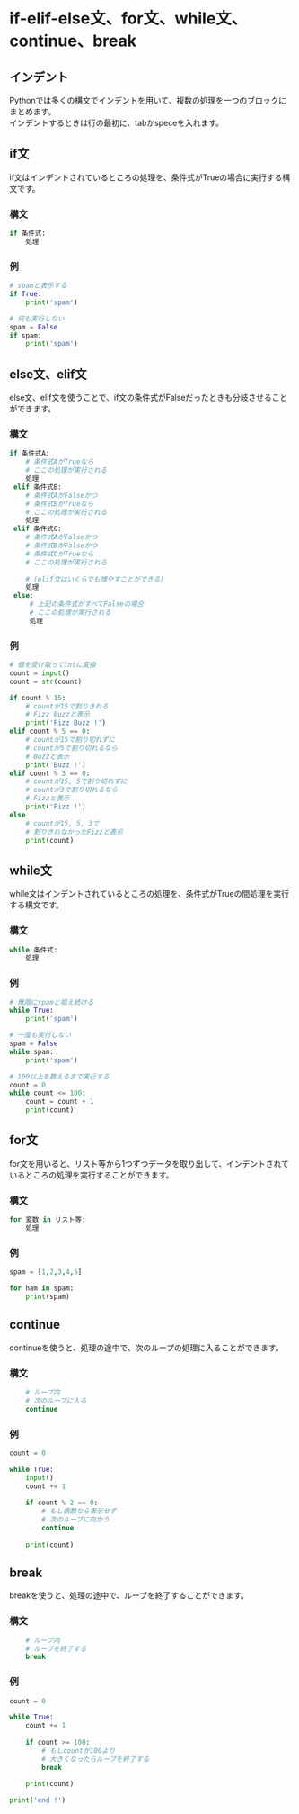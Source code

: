 # if-elif-else文、for文、while文、continue、break

## インデント
Pythonでは多くの構文でインデントを用いて、複数の処理を一つのブロックにまとめます。  
インデントするときは行の最初に、tabかspeceを入れます。

## if文
if文はインデントされているところの処理を、条件式がTrueの場合に実行する構文です。
### 構文
```py
if 条件式:
    処理
```

### 例
```py
# spamと表示する
if True:
    print('spam')
```
```py
# 何も実行しない
spam = False
if spam:
    print('spam')
```

## else文、elif文
else文、elif文を使うことで、if文の条件式がFalseだったときも分岐させることができます。

### 構文
```py
if 条件式A:
    # 条件式AがTrueなら
    # ここの処理が実行される
    処理
 elif 条件式B:
    # 条件式AがFalseかつ
    # 条件式BがTrueなら
    # ここの処理が実行される
    処理
 elif 条件式C:
    # 条件式AがFalseかつ
    # 条件式BがFalseかつ
    # 条件式CがTrueなら
    # ここの処理が実行される
    
    # (elif文はいくらでも増やすことができる)
    処理
 else:
     # 上記の条件式がすべてFalseの場合
     # ここの処理が実行される
     処理
```

### 例
```py
# 値を受け取ってintに変換
count = input()
count = str(count)

if count % 15:
    # countが15で割りきれる
    # Fizz Buzzと表示
    print('Fizz Buzz !')
elif count % 5 == 0:
    # countが15で割り切れずに
    # countが5で割り切れるなら
    # Buzzと表示
    print('Buzz !')
elif count % 3 == 0:
    # countが15, 5で割り切れずに
    # countが3で割り切れるなら
    # Fizzと表示
    print('Fizz !')
else
    # countが15, 5, 3で
    # 割りきれなかったFizzと表示
    print(count)

```
## while文
while文はインデントされているところの処理を、条件式がTrueの間処理を実行する構文です。

### 構文
```py
while 条件式:
    処理
```

### 例
```py
# 無限にspamと唱え続ける
while True:
    print('spam')
```
```py
# 一度も実行しない
spam = False
while spam:
    print('spam')
```
```py
# 100以上を数えるまで実行する
count = 0
while count <= 100:
    count = count + 1
    print(count)
```

## for文
for文を用いると、リスト等から1つずつデータを取り出して、インデントされているところの処理を実行することができます。

### 構文
```py
for 変数 in リスト等:
    処理
```

### 例
```py
spam = [1,2,3,4,5]

for ham in spam:
    print(spam)
 ```

## continue
continueを使うと、処理の途中で、次のループの処理に入ることができます。

### 構文
```py
    # ループ内
    # 次のループに入る
    continue
```

### 例
```py
count = 0

while True:
    input()
    count += 1
    
    if count % 2 == 0:
        # もし偶数なら表示せず
        # 次のループに向かう
        continue
    
    print(count)
```
     
## break
breakを使うと、処理の途中で、ループを終了することができます。

### 構文
```py
    # ループ内
    # ループを終了する
    break
```

### 例
```py
count = 0

while True:
    count += 1
    
    if count >= 100:
        # もしcountが100より
        # 大きくなったらループを終了する
        break
    
    print(count)

print('end !')
```
